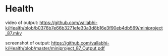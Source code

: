 # Health

video of output:
https://github.com/vallabhi-k/Health/blob/b0376b7e66b3271efe30a3d8b16e3f90eb4db569/miniproject_87.mkv

screenshot of output:
https://github.com/vallabhi-k/Health/blob/master/miniproject_87_Output.pdf
